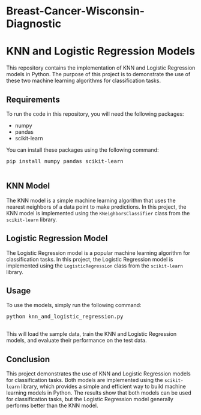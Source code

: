 # Breast-Cancer-Wisconsin-Diagnostic
<!DOCTYPE html>
<html>
  <head>
    
  <body>
    <h1>KNN and Logistic Regression Models</h1>
    <p>This repository contains the implementation of KNN and Logistic Regression models in Python. The purpose of this project is to demonstrate the use of these two machine learning algorithms for classification tasks.</p>
    <h2>Requirements</h2>
    <p>To run the code in this repository, you will need the following packages:</p>
    <ul>
      <li>numpy</li>
      <li>pandas</li>
      <li>scikit-learn</li>
    </ul>
    <p>You can install these packages using the following command:</p>
    <pre>
pip install numpy pandas scikit-learn
    </pre>
    <h2>KNN Model</h2>
    <p>The KNN model is a simple machine learning algorithm that uses the nearest neighbors of a data point to make predictions. In this project, the KNN model is implemented using the <code>KNeighborsClassifier</code> class from the <code>scikit-learn</code> library.</p>
    <h2>Logistic Regression Model</h2>
    <p>The Logistic Regression model is a popular machine learning algorithm for classification tasks. In this project, the Logistic Regression model is implemented using the <code>LogisticRegression</code> class from the <code>scikit-learn</code> library.</p>
    <h2>Usage</h2>
    <p>To use the models, simply run the following command:</p>
    <pre>
python knn_and_logistic_regression.py
    </pre>
    <p>This will load the sample data, train the KNN and Logistic Regression models, and evaluate their performance on the test data.</p>
    <h2>Conclusion</h2>
    <p>This project demonstrates the use of KNN and Logistic Regression models for classification tasks. Both models are implemented using the <code>scikit-learn</code> library, which provides a simple and efficient way to build machine learning models in Python. The results show that both models can be used for classification tasks, but the Logistic Regression model generally performs better than the KNN model.</p>
  </body>
</html>
